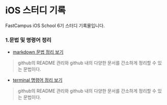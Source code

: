 # iOS 스터디 기록

FastCampus iOS School 6기 스터디 기록물입니다.


### 1.문법 및 명령어 정리
*  [markdown 문법 정리 보기](/Class/markdown.md "markdown 문법 정리")
> github의 README 관리와 github 내의 다양한 문서를 간소하게 정리할 수 있는 문법이다.
 
*  [terminal 명령어 정리 보기](/Class/terminal.md "terminal 명령어 정리")
> github의 README 관리와 github 내의 다양한 문서를 간소하게 정리할 수 있는 문법이다.